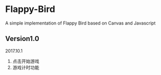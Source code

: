 # Flappy-Bird
A simple implementation of Flappy Bird based on Canvas and Javascript

## Version1.0

2017.10.1

1. 点击开始游戏
2. 游戏计时功能
